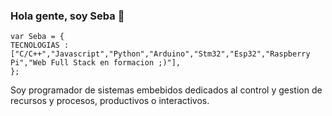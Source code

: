 ### Hola gente, soy Seba 👋
```JS 
var Seba = {
TECNOLOGIAS : ["C/C++","Javascript","Python","Arduino","Stm32","Esp32","Raspberry Pi","Web Full Stack en formacion ;)"],
};
```
Soy programador de sistemas embebidos dedicados al control y gestion de recursos y procesos, productivos o interactivos.

<!--
**seba-wetzel/seba-wetzel** is a ✨ _special_ ✨ repository because its `README.md` (this file) appears on your GitHub profile.

Here are some ideas to get you started:

- 🔭 I’m currently working on ...
- 🌱 I’m currently learning ...
- 👯 I’m looking to collaborate on ...
- 🤔 I’m looking for help with ...
- 💬 Ask me about ...
- 📫 How to reach me: ...
- 😄 Pronouns: ...
- ⚡ Fun fact: ...
-->
